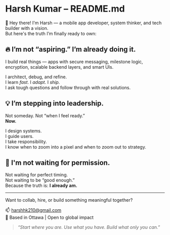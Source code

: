 # Harsh Kumar – README.md

👋 Hey there! I'm Harsh — a mobile app developer, system thinker, and tech builder with a vision.  
But here's the truth I’m finally ready to own:

## 🔥 I’m not “aspiring.” I’m already doing it.

I build real things — apps with secure messaging, milestone logic, encryption, scalable backend layers, and smart UIs.

I architect, debug, and refine.  
I learn *fast*. I *adapt*. I *ship*.  
I ask tough questions and follow through with real solutions.

## 💡 I’m stepping into leadership.

Not someday. Not “when I feel ready.”  
**Now.**

I design systems.  
I guide users.  
I take responsibility.  
I know when to zoom into a pixel and when to zoom out to strategy.

## 🎯 I'm not waiting for permission.

Not waiting for perfect timing.  
Not waiting to be “good enough.”  
Because the truth is: **I already am.**

---

Want to collab, hire, or build something meaningful together?

📫 harshhk210@gmail.com  
📍 Based in Ottawa | Open to global impact  

> _“Start where you are. Use what you have. Build what only you can.”_

